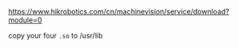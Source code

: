 https://www.hikrobotics.com/cn/machinevision/service/download?module=0

copy your four `.so` to /usr/lib

